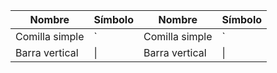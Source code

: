 | Nombre     | Símbolo | Nombre     | Símbolo |
| ---      | ---       | ---      | ---       |
| Comilla simple | `         | Comilla simple | `         |
| Barra vertical | \|        | Barra vertical | \|        |
